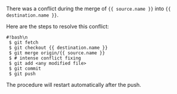 There was a conflict during the merge of
`{{ source.name }}` into `{{ destination.name }}`.

Here are the steps to resolve this conflict:

```
#!bash\n
 $ git fetch
 $ git checkout {{ destination.name }}
 $ git merge origin/{{ source.name }}
 $ # intense conflict fixing
 $ git add <any modified file>
 $ git commit
 $ git push
```

The procedure will restart automatically after the push.
